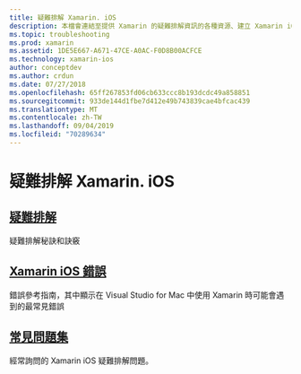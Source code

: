 ```yaml
---
title: 疑難排解 Xamarin. iOS
description: 本檔會連結至提供 Xamarin 的疑難排解資訊的各種資源、建立 Xamarin iOS 應用程式時可能發生的錯誤清單，以及常見問題。
ms.topic: troubleshooting
ms.prod: xamarin
ms.assetid: 1DE5E667-A671-47CE-A0AC-F0D8B00ACFCE
ms.technology: xamarin-ios
author: conceptdev
ms.author: crdun
ms.date: 07/27/2018
ms.openlocfilehash: 65ff267853fd06cb633ccc8b193dcdc49a858851
ms.sourcegitcommit: 933de144d1fbe7d412e49b743839cae4bfcac439
ms.translationtype: MT
ms.contentlocale: zh-TW
ms.lasthandoff: 09/04/2019
ms.locfileid: "70289634"
---
```

# <a name="troubleshooting-xamarinios"></a>疑難排解 Xamarin. iOS

## <a name="troubleshootingiostroubleshootingtroubleshootingmd"></a>[疑難排解](~/ios/troubleshooting/troubleshooting.md)

疑難排解秘訣和訣竅

## <a name="xamarinios-errorsiostroubleshootingmtouch-errorsmd"></a>[Xamarin iOS 錯誤](~/ios/troubleshooting/mtouch-errors.md)

錯誤參考指南，其中顯示在 Visual Studio for Mac 中使用 Xamarin 時可能會遇到的最常見錯誤

## <a name="frequently-asked-questionsquestionsindexmd"></a>[常見問題集](questions/index.md)

經常詢問的 Xamarin iOS 疑難排解問題。

